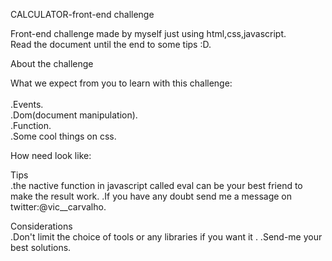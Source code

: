 CALCULATOR-front-end challenge 


Front-end challenge made by myself just using html,css,javascript.<BR>
Read the document until the end to some tips :D.


  About the challenge


What we expect from you to learn with this challenge:<BR>
<BR>
.Events.<BR>
.Dom(document manipulation). <BR>
.Function. <BR>
.Some cool things on css.<BR>


How need look like:  





Tips<br>
.the nactive function in javascript called eval can be your best friend to make the result work.
.If you have any doubt send me a message on twitter:@vic__carvalho.


Considerations<br>
.Don't limit the choice of tools or any libraries if you want it .
.Send-me your best solutions.


   





 


